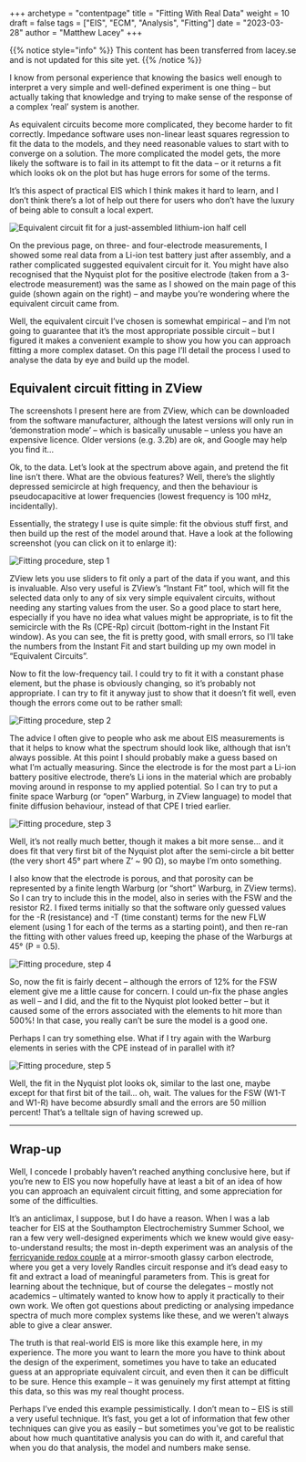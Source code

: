 +++
archetype = "contentpage"
title = "Fitting With Real Data"
weight = 10
draft = false
tags = ["EIS", "ECM", "Analysis", "Fitting"]
date = "2023-03-28"
author = "Matthew Lacey"
+++


{{% notice style="info" %}}
This content has been transferred from lacey.se and is not updated for this site yet.
{{% /notice %}}

I know from personal experience that knowing the basics well enough to interpret a very simple and well-defined experiment is one thing – but actually taking that knowledge and trying to make sense of the response of a complex ‘real’ system is another.

As equivalent circuits become more complicated, they become harder to fit correctly. Impedance software uses non-linear least squares regression to fit the data to the models, and they need reasonable values to start with to converge on a solution. The more complicated the model gets, the more likely the software is to fail in its attempt to fit the data – or it returns a fit which looks ok on the plot but has huge errors for some of the terms.

It’s this aspect of practical EIS which I think makes it hard to learn, and I don’t think there’s a lot of help out there for users who don’t have the luxury of being able to consult a local expert.

![Equivalent circuit fit for a just-assembled lithium-ion half cell](/images/experimental-electrochemistry/eis/ISfit-larger.png?width=300px)

On the previous page, on three- and four-electrode measurements, I showed some real data from a Li-ion test battery just after assembly, and a rather complicated suggested equivalent circuit for it. You might have also recognised that the Nyquist plot for the positive electrode (taken from a 3-electrode measurement) was the same as I showed on the main page of this guide (shown again on the right) – and maybe you’re wondering where the equivalent circuit came from.

Well, the equivalent circuit I’ve chosen is somewhat empirical – and I’m not going to guarantee that it’s the most appropriate possible circuit – but I figured it makes a convenient example to show you how you can approach fitting a more complex dataset. On this page I’ll detail the process I used to analyse the data by eye and build up the model.

## Equivalent circuit fitting in ZView

The screenshots I present here are from ZView, which can be downloaded from the software manufacturer, although the latest versions will only run in ‘demonstration mode’ – which is basically unusable – unless you have an expensive licence. Older versions (e.g. 3.2b) are ok, and Google may help you find it…

Ok, to the data. Let’s look at the spectrum above again, and pretend the fit line isn’t there. What are the obvious features? Well, there’s the slightly depressed semicircle at high frequency, and then the behaviour is pseudocapacitive at lower frequencies (lowest frequency is 100 mHz, incidentally).

Essentially, the strategy I use is quite simple: fit the obvious stuff first, and then build up the rest of the model around that. Have a look at the following screenshot (you can click on it to enlarge it):

![Fitting procedure, step 1](/images/experimental-electrochemistry/eis/eis-fit1.png)

ZView lets you use sliders to fit only a part of the data if you want, and this is invaluable. Also very useful is ZView’s “Instant Fit” tool, which will fit the selected data only to any of six very simple equivalent circuits, without needing any starting values from the user. So a good place to start here, especially if you have no idea what values might be appropriate, is to fit the semicircle with the Rs (CPE-Rp) circuit (bottom-right in the Instant Fit window). As you can see, the fit is pretty good, with small errors, so I’ll take the numbers from the Instant Fit and start building up my own model in “Equivalent Circuits”.

Now to fit the low-frequency tail. I could try to fit it with a constant phase element, but the phase is obviously changing, so it’s probably not appropriate. I can try to fit it anyway just to show that it doesn’t fit well, even though the errors come out to be rather small:

![Fitting procedure, step 2](/images/experimental-electrochemistry/eis/eis-fit2.png)

The advice I often give to people who ask me about EIS measurements is that it helps to know what the spectrum should look like, although that isn’t always possible. At this point I should probably make a guess based on what I’m actually measuring. Since the electrode is for the most part a Li-ion battery positive electrode, there’s Li ions in the material which are probably moving around in response to my applied potential. So I can try to put a finite space Warburg (or “open” Warburg, in ZView language) to model that finite diffusion behaviour, instead of that CPE I tried earlier.

![Fitting procedure, step 3](/images/experimental-electrochemistry/eis/eis-fit3.png)

Well, it’s not really much better, though it makes a bit more sense… and it does fit that very first bit of the Nyquist plot after the semi-circle a bit better (the very short 45° part where Z’ ~ 90 Ω), so maybe I’m onto something.

I also know that the electrode is porous, and that porosity can be represented by a finite length Warburg (or “short” Warburg, in ZView terms). So I can try to include this in the model, also in series with the FSW and the resistor R2. I fixed terms initially so that the software only guessed values for the -R (resistance) and -T (time constant) terms for the new FLW element (using 1 for each of the terms as a starting point), and then re-ran the fitting with other values freed up, keeping the phase of the Warburgs at 45° (P = 0.5).

![Fitting procedure, step 4](/images/experimental-electrochemistry/eis/eis-fit4.png)

So, now the fit is fairly decent – although the errors of 12% for the FSW element give me a little cause for concern. I could un-fix the phase angles as well – and I did, and the fit to the Nyquist plot looked better – but it caused some of the errors associated with the elements to hit more than 500%! In that case, you really can’t be sure the model is a good one.

Perhaps I can try something else. What if I try again with the Warburg elements in series with the CPE instead of in parallel with it?

![Fitting procedure, step 5](/images/experimental-electrochemistry/eis/eis-fit5.png)

Well, the fit in the Nyquist plot looks ok, similar to the last one, maybe except for that first bit of the tail… oh, wait. The values for the FSW (W1-T and W1-R) have become absurdly small and the errors are 50 million percent! That’s a telltale sign of having screwed up.

<hr/>

## Wrap-up

Well, I concede I probably haven’t reached anything conclusive here, but if you’re new to EIS you now hopefully have at least a bit of an idea of how you can approach an equivalent circuit fitting, and some appreciation for some of the difficulties.

It’s an anticlimax, I suppose, but I do have a reason. When I was a lab teacher for EIS at the Southampton Electrochemistry Summer School, we ran a few very well-designed experiments which we knew would give easy-to-understand results; the most in-depth experiment was an analysis of the [ferricyanide redox couple](https://en.wikipedia.org/wiki/Ferricyanide) at a mirror-smooth glassy carbon electrode, where you get a very lovely Randles circuit response and it’s dead easy to fit and extract a load of meaningful parameters from. This is great for learning about the technique, but of course the delegates – mostly not academics – ultimately wanted to know how to apply it practically to their own work. We often got questions about predicting or analysing impedance spectra of much more complex systems like these, and we weren’t always able to give a clear answer.

The truth is that real-world EIS is more like this example here, in my experience. The more you want to learn the more you have to think about the design of the experiment, sometimes you have to take an educated guess at an appropriate equivalent circuit, and even then it can be difficult to be sure. Hence this example – it was genuinely my first attempt at fitting this data, so this was my real thought process.

Perhaps I’ve ended this example pessimistically. I don’t mean to – EIS is still a very useful technique. It’s fast, you get a lot of information that few other techniques can give you as easily – but sometimes you’ve got to be realistic about how much quantitative analysis you can do with it, and careful that when you do that analysis, the model and numbers make sense.
